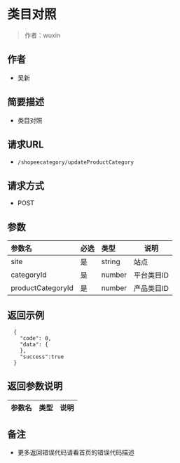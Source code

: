 # 类目对照

> 作者：wuxin

## 作者
- 吴新

    
## 简要描述

- 类目对照

## 请求URL
- `/shopeecategory/updateProductCategory`
  
## 请求方式
- POST 

## 参数

|参数名|必选|类型|说明|
|:----    |:---|:----- |-----   |
|site |是  |string |站点   |
|categoryId |是  |number |平台类目ID   |
|productCategoryId |是  |number | 产品类目ID    |

## 返回示例 

``` 
  {
    "code": 0,
    "data": {
    },
	"success":true
  }
```

## 返回参数说明 

|参数名|类型|说明|
|:-----  |:-----|-----                           |

## 备注 

- 更多返回错误代码请看首页的错误代码描述